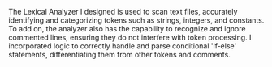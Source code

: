 

The Lexical Analyzer I designed is used to scan text files, accurately identifying and categorizing tokens such as strings, integers, and constants. To add on, the analyzer also has the capability to recognize and ignore commented lines, ensuring they do not interfere with token processing. I incorporated logic to correctly handle and parse conditional 'if-else' statements, differentiating them from other tokens and comments.

